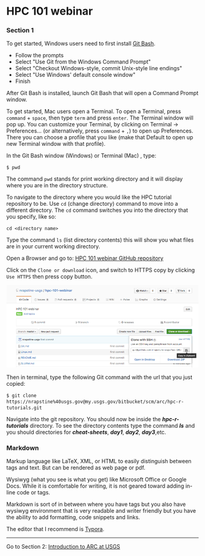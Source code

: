 # HPC 101 webinar

### Section 1

To get started, Windows users need to first install [Git Bash](https://git-for-windows.github.io/).

- Follow the prompts
- Select "Use Git from the Windows Command Prompt"
- Select "Checkout Windows-style, commit Unix-style line endings"
- Select "Use Windows' default console window"
- Finish

After Git Bash is installed, launch Git Bash that will open a Command Prompt window. 



To get started, Mac users open a Terminal. To open a Terminal, press `command` + `space`, then type `term` and press `enter`. The Terminal window will pop up. You can customize your Terminal, by clicking on Terminal -> Preferences… (or alternatively, press `command` + `,`) to open up Preferences. There you can choose a profile that you like (make that Default to open up new Terminal window with that profile). 

In the Git Bash window (Windows) or Terminal (Mac) , type:

```
$ pwd
```

The command `pwd` stands for print working directory and it will display where you are in the directory structure.

To navigate to the directory where you would like the HPC tutorial repository to be. Use `cd` (change directory) command to move into a different directory. The `cd` command switches you into the directory that you specify, like so:

```
cd <directory name>
```

Type the command `ls` (list directory contents) this will show you what files are in your current working directory.  

Open a Browser and go to: [HPC 101 webinar GitHub repository](https://github.com/nrapstine-usgs/hpc-101-webinar) 

Click on the `Clone or download` icon, and switch to HTTPS copy by clicking `Use HTTPS` then press copy button.

![](./img/clone.png)

Then in terminal, type the following Git command with the url that you just copied:

```
$ git clone https://nrapstine%40usgs.gov@my.usgs.gov/bitbucket/scm/arc/hpc-r-tutorials.git
```

Navigate into the git repository. You should now be inside the ***hpc-r-tutorials*** directory. To see the directory contents type the command ***ls*** and you should directories for ***cheat-sheets***, ***day1***, ***day2***, ***day3***,etc.



### **Markdown**

Markup language like LaTeX, XML, or HTML to easily distinguish between tags and text. But can be rendered as web page or pdf.

Wysiwyg (what you see is what you get) like Microsoft Office or Google Docs. While it is comfortable for writing, it is not geared toward adding in-line code or tags.

Markdown is sort of in between where you have tags but you also have wysiwyg environment that is very readable and writer friendly but you have the ability to add formatting, code snippets and links.

The editor that I recommend is [Typora](https://typora.io/). 

------

Go to Section 2: [Introduction to ARC at USGS](./intro)